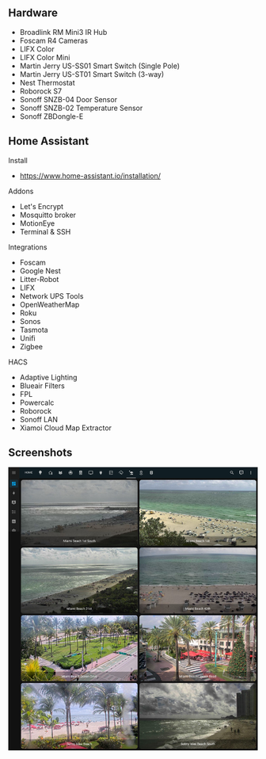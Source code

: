 ## Hardware

* Broadlink RM Mini3 IR Hub
* Foscam R4 Cameras
* LIFX Color
* LIFX Color Mini
* Martin Jerry US-SS01 Smart Switch (Single Pole)
* Martin Jerry US-ST01 Smart Switch (3-way)
* Nest Thermostat
* Roborock S7
* Sonoff SNZB-04 Door Sensor
* Sonoff SNZB-02 Temperature Sensor
* Sonoff ZBDongle-E

## Home Assistant

Install
* https://www.home-assistant.io/installation/

Addons
* Let's Encrypt
* Mosquitto broker
* MotionEye
* Terminal & SSH

Integrations
* Foscam
* Google Nest
* Litter-Robot
* LIFX
* Network UPS Tools
* OpenWeatherMap
* Roku
* Sonos
* Tasmota
* Unifi
* Zigbee

HACS
* Adaptive Lighting
* Blueair Filters
* FPL
* Powercalc
* Roborock
* Sonoff LAN
* Xiamoi Cloud Map Extractor

## Screenshots

![Alt text](/screenshots/beach.jpg?raw=true "Miami Beach")
